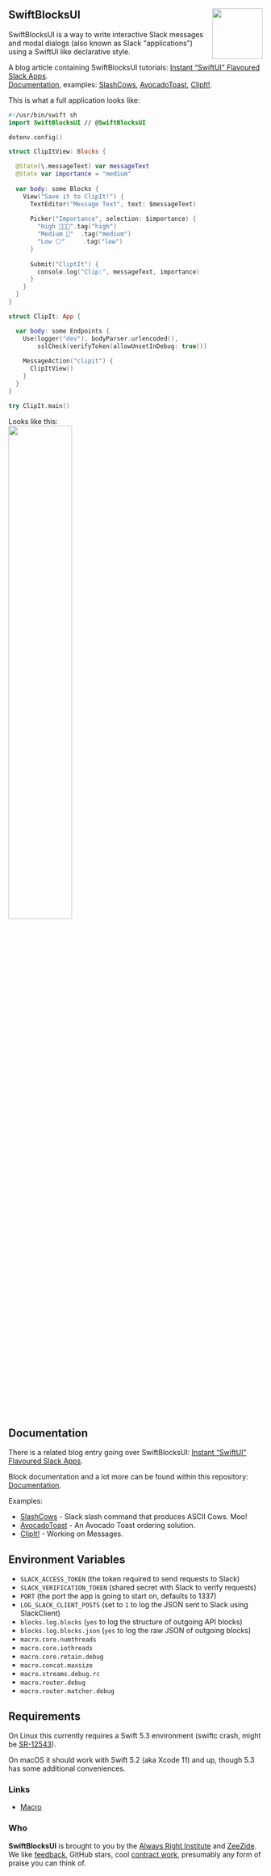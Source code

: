 <h2>SwiftBlocksUI
  <img src="https://zeezide.com/img/blocksui/SwiftBlocksUIIcon256.png"
       align="right" width="100" height="100" />
</h2>

SwiftBlocksUI is a way to write interactive Slack messages and modal dialogs
(also known as Slack "applications")
using a SwiftUI like declarative style.

A blog article containing SwiftBlocksUI tutorials: 
[Instant “SwiftUI” Flavoured Slack Apps](https://www.alwaysrightinstitute.com/swiftblocksui/).<br>
[Documentation](Documentation/README.md), examples:
[SlashCows](https://github.com/SwiftBlocksUI/SlashCows),
[AvocadoToast](https://github.com/SwiftBlocksUI/AvocadoToast),
[ClipIt!](https://github.com/SwiftBlocksUI/ClipIt).

This is what a full application looks like:
```swift
#!/usr/bin/swift sh
import SwiftBlocksUI // @SwiftBlocksUI

dotenv.config()

struct ClipItView: Blocks {

  @State(\.messageText) var messageText
  @State var importance = "medium"
  
  var body: some Blocks {
    View("Save it to ClipIt!") {
      TextEditor("Message Text", text: $messageText)
      
      Picker("Importance", selection: $importance) {
        "High 💎💎✨".tag("high")
        "Medium 💎"  .tag("medium")
        "Low ⚪️"     .tag("low")
      }
      
      Submit("CliptIt") {
        console.log("Clip:", messageText, importance)
      }
    }
  }
}

struct ClipIt: App {

  var body: some Endpoints {
    Use(logger("dev"), bodyParser.urlencoded(),
        sslCheck(verifyToken(allowUnsetInDebug: true)))
        
    MessageAction("clipit") {
      ClipItView()
    }
  }
}

try ClipIt.main()
```

Looks like this:<br>
<img src="https://www.alwaysrightinstitute.com/images/blocksui/clipit-electron-dialog-only.png" width="50%" style="border: 1;" />


## Documentation

There is a related blog entry going over SwiftBlocksUI:
[Instant “SwiftUI” Flavoured Slack Apps](https://www.alwaysrightinstitute.com/swiftblocksui/).

Block documentation and a lot more can be found within this repository:
[Documentation](Documentation/README.md).

Examples:
- [SlashCows](https://github.com/SwiftBlocksUI/SlashCows) - Slack slash command that produces ASCII Cows. Moo!
- [AvocadoToast](https://github.com/SwiftBlocksUI/AvocadoToast) - An Avocado Toast ordering solution.
- [ClipIt!](https://github.com/SwiftBlocksUI/ClipIt) - Working on Messages.


## Environment Variables

- `SLACK_ACCESS_TOKEN` (the token required to send requests to Slack)
- `SLACK_VERIFICATION_TOKEN` (shared secret with Slack to verify requests)
- `PORT` (the port the app is going to start on, defaults to 1337)
- `LOG_SLACK_CLIENT_POSTS` (set to `1` to log the JSON sent to Slack using SlackClient)
- `blocks.log.blocks` (`yes` to log the structure of outgoing API blocks)
- `blocks.log.blocks.json` (`yes` to log the raw JSON of outgoing blocks)
- `macro.core.numthreads`
- `macro.core.iothreads`
- `macro.core.retain.debug`
- `macro.concat.maxsize`
- `macro.streams.debug.rc`
- `macro.router.debug`
- `macro.router.matcher.debug`


## Requirements

On Linux this currently requires a Swift 5.3 environment
(swiftc crash, might be [SR-12543](https://bugs.swift.org/browse/SR-12543)).

On macOS it should work with Swift 5.2 (aka Xcode 11) and up,
though 5.3 has some additional conveniences.


### Links

- [Macro](https://github.com/Macro-swift/Macro/)

### Who

**SwiftBlocksUI** is brought to you by
the
[Always Right Institute](https://www.alwaysrightinstitute.com)
and
[ZeeZide](http://zeezide.de).
We like 
[feedback](https://twitter.com/ar_institute), 
GitHub stars, 
cool [contract work](http://zeezide.com/en/services/services.html),
presumably any form of praise you can think of.
